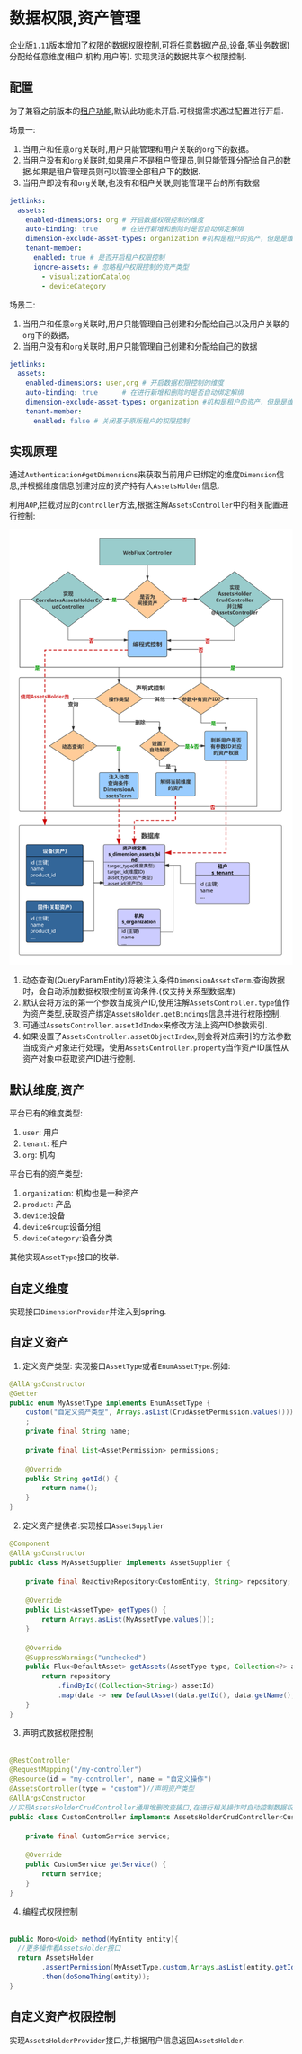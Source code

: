 # 数据权限,资产管理

企业版`1.11`版本增加了权限的数据权限控制,可将任意数据(产品,设备,等业务数据)分配给任意维度(租户,机构,用户等).
实现灵活的数据共享个权限控制.

## 配置
为了兼容之前版本的[租户功能](./multi-tenant.md),默认此功能未开启.可根据需求通过配置进行开启.

场景一:
1. 当用户和任意`org`关联时,用户只能管理和用户关联的`org`下的数据。
2. 当用户没有和`org`关联时,如果用户不是租户管理员,则只能管理分配给自己的数据.如果是租户管理员则可以管理全部租户下的数据.
3. 当用户即没有和`org`关联,也没有和租户关联,则能管理平台的所有数据
```yml
jetlinks:
  assets:
    enabled-dimensions: org # 开启数据权限控制的维度
    auto-binding: true      # 在进行新增和删除时是否自动绑定解绑
    dimension-exclude-asset-types: organization #机构是租户的资产，但是是维度,所以不进行维度绑定
    tenant-member:
      enabled: true # 是否开启租户权限控制
      ignore-assets: # 忽略租户权限控制的资产类型
        - visualizationCatalog
        - deviceCategory
```

场景二:
1. 当用户和任意`org`关联时,用户只能管理自己创建和分配给自己以及用户关联的`org`下的数据。
2. 当用户没有和`org`关联时,用户只能管理自己创建和分配给自己的数据
```yml
jetlinks:
  assets:
    enabled-dimensions: user,org # 开启数据权限控制的维度
    auto-binding: true      # 在进行新增和删除时是否自动绑定解绑
    dimension-exclude-asset-types: organization #机构是租户的资产，但是是维度,所以不进行维度绑定
    tenant-member:
      enabled: false # 关闭基于原版租户的权限控制
```

## 实现原理

通过`Authentication#getDimensions`来获取当前用户已绑定的维度`Dimension`信息,并根据维度信息创建对应的资产持有人`AssetsHolder`信息.

利用`AOP`,拦截对应的`controller`方法,根据注解`AssetsController`中的相关配置进行控制:

![flow](./assets.svg)

1. 动态查询(QueryParamEntity)将被注入条件`DimensionAssetsTerm`.查询数据时，会自动添加数据权限控制查询条件.(仅支持关系型数据库)
2. 默认会将方法的第一个参数当成资产ID,使用注解`AssetsController.type`值作为资产类型,获取资产绑定`AssetsHolder.getBindings`信息并进行权限控制.
3. 可通过`AssetsController.assetIdIndex`来修改方法上资产ID参数索引.
4. 如果设置了`AssetsController.assetObjectIndex`,则会将对应索引的方法参数当成资产对象进行处理，使用`AssetsController.property`当作资产ID属性从资产对象中获取资产ID进行控制.


## 默认维度,资产

平台已有的维度类型:

1. `user`: 用户
2. `tenant`: 租户
3. `org`: 机构

平台已有的资产类型:

1. `organization`: 机构也是一种资产
2. `product`: 产品
3. `device`:设备
4. `deviceGroup`:设备分组
5. `deviceCategory`:设备分类

其他实现`AssetType`接口的枚举.

## 自定义维度

实现接口`DimensionProvider`并注入到spring.

## 自定义资产

1. 定义资产类型: 实现接口`AssetType`或者`EnumAssetType`.例如:
```java
@AllArgsConstructor
@Getter
public enum MyAssetType implements EnumAssetType {
    custom("自定义资产类型", Arrays.asList(CrudAssetPermission.values()))
    ;
    private final String name;

    private final List<AssetPermission> permissions;

    @Override
    public String getId() {
        return name();
    }
}

```

2. 定义资产提供者:实现接口`AssetSupplier`
```java
@Component
@AllArgsConstructor
public class MyAssetSupplier implements AssetSupplier {

    private final ReactiveRepository<CustomEntity, String> repository;

    @Override
    public List<AssetType> getTypes() {
        return Arrays.asList(MyAssetType.values());
    }

    @Override
    @SuppressWarnings("unchecked")
    public Flux<DefaultAsset> getAssets(AssetType type, Collection<?> assetId) {
        return repository
            .findById((Collection<String>) assetId)
            .map(data -> new DefaultAsset(data.getId(), data.getName(), MyAssetType.custom));
    }
}

```

3. 声明式数据权限控制

```java

@RestController
@RequestMapping("/my-controller")
@Resource(id = "my-controller", name = "自定义操作")
@AssetsController(type = "custom")//声明资产类型
@AllArgsConstructor
//实现AssetsHolderCrudController通用增删改查接口,在进行相关操作时自动控制数据权限
public class CustomController implements AssetsHolderCrudController<CustomEntity, String> {

    private final CustomService service;

    @Override
    public CustomService getService() {
        return service;
    }
}

```

4. 编程式权限控制

```java

public Mono<Void> method(MyEntity entity){
  //更多操作看AssetsHolder接口
  return AssetsHolder
        .assertPermission(MyAssetType.custom,Arrays.asList(entity.getId()))
        .then(doSomeThing(entity));
}
```

## 自定义资产权限控制

实现`AssetsHolderProvider`接口,并根据用户信息返回`AssetsHolder`.
